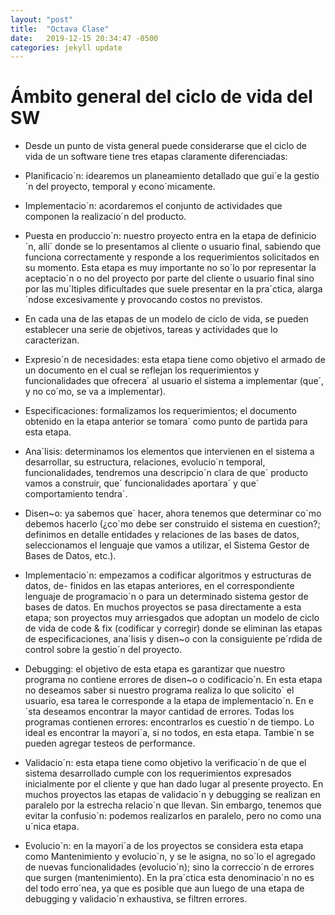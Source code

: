 ```yaml
---
layout: "post"
title:  "Octava Clase"
date:   2019-12-15 20:34:47 -0500
categories: jekyll update
---
```


# Ámbito general del ciclo de vida del SW

* Desde un punto de vista general puede considerarse que el ciclo de vida de un software tiene tres etapas claramente diferenciadas:

* Planificacio´n: idearemos un planeamiento detallado que gui´e la gestio´n del proyecto, temporal y econo´micamente.
* Implementacio´n: acordaremos el conjunto de actividades que componen la realizacio´n del producto.
* Puesta en produccio´n: nuestro proyecto entra en la etapa de definicio´n, alli´ donde se lo presentamos al cliente o usuario final, sabiendo que funciona correctamente y responde a los requerimientos solicitados en su momento. Esta etapa es muy importante no so´lo por representar la aceptacio´n o no del proyecto por parte del cliente o usuario final sino por las mu´ltiples dificultades que suele presentar en la pra´ctica, alarga´ndose excesivamente y provocando costos no previstos.
* En cada una de las etapas de un modelo de ciclo de vida, se pueden establecer una serie de objetivos, tareas y actividades que lo caracterizan.
* Expresio´n de necesidades: esta etapa tiene como objetivo el armado de un documento en el cual se reflejan los requerimientos y funcionalidades que ofrecera´ al usuario el sistema a implementar (que´, y no co´mo, se va a implementar).
* Especificaciones: formalizamos los requerimientos; el documento obtenido en la etapa anterior se tomara´ como punto de partida para esta etapa.
* Ana´lisis: determinamos los elementos que intervienen en el sistema a desarrollar, su estructura, relaciones, evolucio´n temporal, funcionalidades, tendremos una descripcio´n clara de que´ producto vamos a construir, que´ funcionalidades aportara´ y que´ comportamiento tendra´.
* Disen~o: ya sabemos que´ hacer, ahora tenemos que determinar co´mo debemos hacerlo (¿co´mo debe ser construido el sistema en cuestion?; definimos en detalle entidades y relaciones de las bases de datos, seleccionamos el lenguaje que vamos a utilizar, el Sistema Gestor de Bases de Datos, etc.).
* Implementacio´n: empezamos a codificar algoritmos y estructuras de datos, de- finidos en las etapas anteriores, en el correspondiente lenguaje de programacio´n o para un determinado sistema gestor de bases de datos. En muchos proyectos se pasa directamente a esta etapa; son proyectos muy arriesgados que adoptan un modelo de ciclo de vida de code & fix (codificar y corregir) donde se eliminan las etapas de especificaciones, ana´lisis y disen~o con la consiguiente pe´rdida de control sobre la gestio´n del proyecto.
* Debugging: el objetivo de esta etapa es garantizar que nuestro programa no contiene errores de disen~o o codificacio´n. En esta etapa no deseamos saber si nuestro programa realiza lo que solicito´ el usuario, esa tarea le corresponde a la etapa de implementacio´n. En e´sta deseamos encontrar la mayor cantidad de errores. Todas los programas contienen errores: encontrarlos es cuestio´n de tiempo. Lo ideal es encontrar la mayori´a, si no todos, en esta etapa. Tambie´n se pueden agregar testeos de performance.
* Validacio´n: esta etapa tiene como objetivo la verificacio´n de que el sistema desarrollado cumple con los requerimientos expresados inicialmente por el cliente y que han dado lugar al presente proyecto. En muchos proyectos las etapas de validacio´n y debugging se realizan en paralelo por la estrecha relacio´n que llevan. Sin embargo, tenemos que evitar la confusio´n: podemos realizarlos en paralelo, pero no como una u´nica etapa.
* Evolucio´n: en la mayori´a de los proyectos se considera esta etapa como Mantenimiento y evolucio´n, y se le asigna, no so´lo el agregado de nuevas funcionalidades (evolucio´n); sino la correccio´n de errores que surgen (mantenimiento). En la pra´ctica esta denominacio´n no es del todo erro´nea, ya que es posible que aun luego de una etapa de debugging y validacio´n exhaustiva, se filtren errores.

